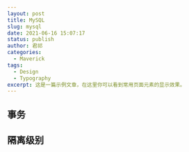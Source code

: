 ```yaml
---
layout: post
title: MySQL
slug: mysql
date: 2021-06-16 15:07:17
status: publish
author: 君祁
categories:
  - Maverick 
tags:
  - Design
  - Typography
excerpt: 这是一篇示例文章，在这里你可以看到常用页面元素的显示效果。
---
```


## 事务

## 隔离级别

